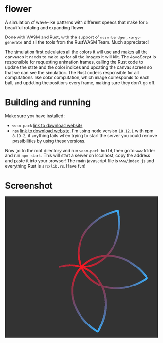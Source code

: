 # flower


A simulation of wave-like patterns with different speeds that make for a
beautiful rotating and expanding flower.

Done with WASM and Rust, with the support of `wasm-bindgen`, `cargo-generate`
and all the tools from the RustWASM Team. Much appreciated!


The simulation first calculates all the colors it will use and makes all the
canvases it needs to make up for all the images it will blit. The JavaScript is
responsible for requesting animation frames, calling the Rust code to update the
state and the color indices and updating the canvas screen so that we can see
the simulation. The Rust code is responsible for all computations, like color
computation, which image corresponds to each ball, and updating the positions
every frame, making sure they don't go off.


# Building and running

Make sure you have installed:

- `wasm-pack` [link to download website](https://rustwasm.github.io/wasm-pack/)
- `npm` [link to download website](https://docs.npmjs.com/downloading-and-installing-node-js-and-npm). I'm using node version `18.12.1` with npm `8.19.2`, if anything fails when trying to start the server you could remove possibilities by using these versions.


Now go to the root directory and run `wasm-pack build`, then go to `www` folder
and run `npm start`. This will start a server on localhost, copy the address and
paste it into your browser! The main javascript file is `www/index.js` and
everything Rust is `src/lib.rs`. Have fun!

# Screenshot

![screenshot of some frame during the animation](./screenshot.png)
